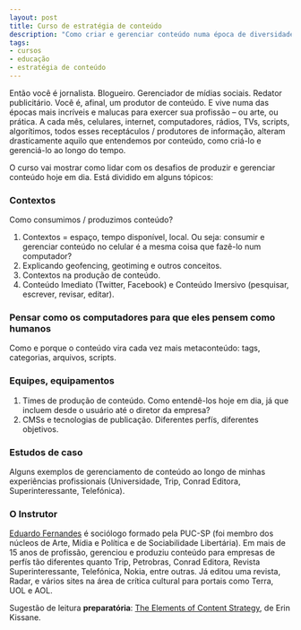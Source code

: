 ```yaml
---
layout: post
title: Curso de estratégia de conteúdo
description: "Como criar e gerenciar conteúdo numa época de diversidade de contextos e consumo de informação"
tags:
- cursos
- educação
- estratégia de conteúdo
---
```


Então você é jornalista. Blogueiro. Gerenciador de mídias sociais. Redator publicitário. Você é, afinal, um produtor de conteúdo. E vive numa das épocas mais incríveis e malucas para exercer sua profissão – ou arte, ou prática. A cada mês, celulares, internet, computadores, rádios, TVs, scripts, algorítimos, todos esses receptáculos / produtores de informação, alteram drasticamente aquilo que entendemos por conteúdo, como criá-lo e gerenciá-lo ao longo do tempo.

O curso vai mostrar como lidar com os desafios de produzir e gerenciar conteúdo hoje em dia. Está dividido em alguns tópicos:

### Contextos

Como consumimos / produzimos conteúdo?

  1. Contextos = espaço, tempo disponível, local. Ou seja: consumir e gerenciar conteúdo no celular é a mesma coisa que fazê-lo num computador?
  2. Explicando geofencing, geotiming e outros conceitos.
  3. Contextos na produção de conteúdo.
  4. Conteúdo Imediato (Twitter, Facebook) e Conteúdo Imersivo (pesquisar, escrever, revisar, editar).

### Pensar como os computadores para que eles pensem como humanos

Como e porque o conteúdo vira cada vez mais metaconteúdo: tags, categorias, arquivos, scripts.

### Equipes, equipamentos

  1. Times de produção de conteúdo. Como entendê-los hoje em dia, já que incluem desde o usuário até o diretor da empresa?
  2. CMSs e tecnologias de publicação. Diferentes perfís, diferentes objetivos.

### Estudos de caso

Alguns exemplos de gerenciamento de conteúdo ao longo de minhas experiências profissionais (Universidade, Trip, Conrad Editora, Superinteressante, Telefónica).

### O Instrutor

[Eduardo Fernandes](http://caosordenado.com/info/) é sociólogo formado pela PUC-SP (foi membro dos núcleos de Arte, Mídia e Política e de Sociabilidade Libertária). Em mais de 15 anos de profissão, gerenciou e produziu conteúdo para empresas de perfís tão diferentes quanto Trip, Petrobras, Conrad Editora, Revista Superinteressante, Telefónica, Nokia, entre outras. Já editou uma revista, Radar, e vários sites na área de crítica cultural para portais como Terra, UOL e AOL.

Sugestão de leitura **preparatória**: [The Elements of Content Strategy](http://www.abookapart.com/products/the-elements-of-content-strategy), de Erin Kissane.